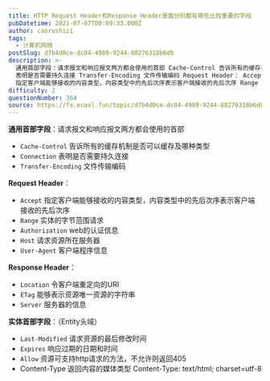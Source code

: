 ```yaml
---
title: HTTP Request Header和Response Header里面分别都有哪些比较重要的字段
pubDatetime: 2021-07-07T00:09:33.000Z
author: caorushizi
tags:
  - 计算机网络
postSlug: d7b4d0ce-dc04-4989-9244-88276318b6db
description: >-
  通用首部字段：请求报文和响应报文两方都会使用的首部 Cache-Control 告诉所有的缓存机制是否可以缓存及哪种类型 Connection
  表明是否需要持久连接 Transfer-Encoding 文件传输编码 Request Header： Accept
  指定客户端能够接收的内容类型，内容类型中的先后次序表示客户端接收的先后次序 Range 实体的字节范围请求 Authorization w
difficulty: 2
questionNumber: 364
source: https://fe.ecool.fun/topic/d7b4d0ce-dc04-4989-9244-88276318b6db
---
```


<p><strong>通用首部字段</strong>：请求报文和响应报文两方都会使用的首部<br/> </p><ul><li> <code>Cache-Control</code>  告诉所有的缓存机制是否可以缓存及哪种类型<br/> </li><li> <code>Connection</code> 表明是否需要持久连接<br/> </li><li> <code>Transfer-Encoding</code>  文件传输编码<br/> </li></ul><p><strong> Request Header</strong>：<br/> </p><ul><li> <code>Accept</code> 指定客户端能够接收的内容类型，内容类型中的先后次序表示客户端接收的先后次序<br/> </li><li> <code>Range</code> 实体的字节范围请求<br/> </li><li> <code>Authorization</code> web的认证信息<br/> </li><li> <code>Host</code> 请求资源所在服务器<br/> </li><li> <code>User-Agent</code> 客户端程序信息<br/> </li></ul><p><strong> Response Header</strong>：<br/> </p><ul><li><code>Location</code> 令客户端重定向的URI</li><li><code>ETag</code> 能够表示资源唯一资源的字符串</li><li><code>Server</code> 服务器的信息</li></ul><p><strong> 实体首部字段</strong>：（Entity头域）<br/> </p><ul><li> <code>Last-Modified</code> 请求资源的最后修改时间<br/> </li><li> <code>Expires</code> 响应过期的日期和时间<br/> </li><li> <code>Allow</code> 资源可支持http请求的方法，不允许则返回405<br/> </li><li> Content-Type 返回内容的媒体类型	Content-Type: text/html; charset=utf-8</li></ul><p></p>
